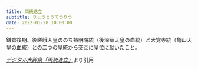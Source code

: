 ```yaml
---
title: 両統迭立
subtitle: りょうとうてつりつ
date: 2022-01-28 10:00:00
---
```


鎌倉後期、後嵯峨天皇ののち持明院統（後深草天皇の血統）と大覚寺統（亀山天皇の血統）との二つの皇統から交互に皇位に就いたこと。

<cite>[デジタル大辞泉「両統迭立」](https://dictionary.goo.ne.jp/word/%E4%B8%A1%E7%B5%B1%E8%BF%AD%E7%AB%8B/)</cite>より引用